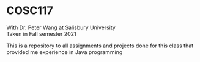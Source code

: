 # COSC117
With Dr. Peter Wang at Salisbury University <br>
Taken in Fall semester 2021

This is a repository to all assignments and projects done for this class that provided me experience in Java programming
